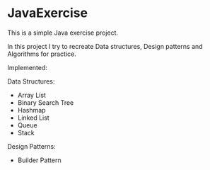 # JavaExercise

This is a simple Java exercise project. 

In this project I try to recreate Data structures, Design patterns and Algorithms for practice.

Implemented:

Data Structures:
  - Array List
  - Binary Search Tree
  - Hashmap
  - Linked List
  - Queue
  - Stack

Design Patterns:
  - Builder Pattern
